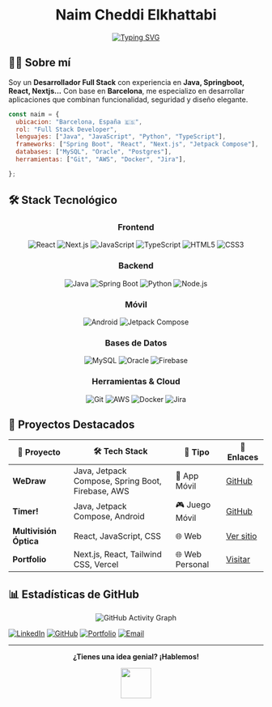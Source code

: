 <div align="center">
<h1>Naim Cheddi Elkhattabi
</h1>
</div>

<div align="center">
  
  [![Typing SVG](https://readme-typing-svg.herokuapp.com?font=Fira+Code&size=22&duration=3000&pause=1000&color=6366F1&center=true&vCenter=true&width=600&lines=Full+Stack+Developer+%F0%9F%9A%80;De+Barcelona+con+amor+%E2%9D%A4%EF%B8%8F;Java+%7C+React+%7C+Spring+Boot;Creando+experiencias+digitales+%E2%9C%A8)](https://git.io/typing-svg)
  

  
</div>

## 🧑‍💻 Sobre mí

Soy un **Desarrollador Full Stack** con experiencia en **Java, Springboot, React, Nextjs...** Con base en **Barcelona**, me especializo en desarrollar aplicaciones que combinan funcionalidad, seguridad y diseño elegante.



```javascript
const naim = {
  ubicacion: "Barcelona, España 🇪🇸",
  rol: "Full Stack Developer",
  lenguajes: ["Java", "JavaScript", "Python", "TypeScript"],
  frameworks: ["Spring Boot", "React", "Next.js", "Jetpack Compose"],
  databases: ["MySQL", "Oracle", "Postgres"],
  herramientas: ["Git", "AWS", "Docker", "Jira"],

};
```

## 🛠️ Stack Tecnológico

<div align="center">

### Frontend
![React](https://img.shields.io/badge/React-20232A?style=for-the-badge&logo=react&logoColor=61DAFB)
![Next.js](https://img.shields.io/badge/Next.js-000000?style=for-the-badge&logo=next.js&logoColor=white)
![JavaScript](https://img.shields.io/badge/JavaScript-323330?style=for-the-badge&logo=javascript&logoColor=F7DF1E)
![TypeScript](https://img.shields.io/badge/TypeScript-007ACC?style=for-the-badge&logo=typescript&logoColor=white)
![HTML5](https://img.shields.io/badge/HTML5-E34F26?style=for-the-badge&logo=html5&logoColor=white)
![CSS3](https://img.shields.io/badge/CSS3-1572B6?style=for-the-badge&logo=css3&logoColor=white)

### Backend
![Java](https://img.shields.io/badge/Java-ED8B00?style=for-the-badge&logo=openjdk&logoColor=white)
![Spring Boot](https://img.shields.io/badge/Spring_Boot-6DB33F?style=for-the-badge&logo=spring-boot&logoColor=white)
![Python](https://img.shields.io/badge/Python-3776AB?style=for-the-badge&logo=python&logoColor=white)
![Node.js](https://img.shields.io/badge/Node.js-43853D?style=for-the-badge&logo=node.js&logoColor=white)

### Móvil
![Android](https://img.shields.io/badge/Android-3DDC84?style=for-the-badge&logo=android&logoColor=white)
![Jetpack Compose](https://img.shields.io/badge/Jetpack%20Compose-4285F4?style=for-the-badge&logo=jetpack-compose&logoColor=white)

### Bases de Datos
![MySQL](https://img.shields.io/badge/MySQL-00000F?style=for-the-badge&logo=mysql&logoColor=white)
![Oracle](https://img.shields.io/badge/Oracle-F80000?style=for-the-badge&logo=oracle&logoColor=white)
![Firebase](https://img.shields.io/badge/Firebase-039BE5?style=for-the-badge&logo=Firebase&logoColor=white)

### Herramientas & Cloud
![Git](https://img.shields.io/badge/Git-F05032?style=for-the-badge&logo=git&logoColor=white)
![AWS](https://img.shields.io/badge/AWS-232F3E?style=for-the-badge&logo=amazon-aws&logoColor=white)
![Docker](https://img.shields.io/badge/Docker-2496ED?style=for-the-badge&logo=docker&logoColor=white)
![Jira](https://img.shields.io/badge/Jira-0052CC?style=for-the-badge&logo=jira&logoColor=white)

</div>

## 🚀 Proyectos Destacados

<div align="center">

| 🎨 **Proyecto** | 🛠️ **Tech Stack** | 📱 **Tipo** | 🔗 **Enlaces** |
|---|---|---|---|
| **WeDraw** | Java, Jetpack Compose, Spring Boot, Firebase, AWS | 📱 App Móvil | [GitHub](https://github.com/naim-cheddi/WeDraw) |
| **Timer!** | Java, Jetpack Compose, Android | 🎮 Juego Móvil | [GitHub](https://github.com/naim-cheddi/Timer) |
| **Multivisión Óptica** | React, JavaScript, CSS | 🌐 Web | [Ver sitio](#) |
| **Portfolio** | Next.js, React, Tailwind CSS, Vercel | 🌐 Web Personal | [Visitar](https://naimche.com/) |

</div>

## 📊 Estadísticas de GitHub

<div align="center">

  <img src="https://github-readme-activity-graph.vercel.app/graph?username=naimche&theme=tokyo-night&hide_border=true" alt="GitHub Activity Graph"/>

  
</div>


<div >
  
  [![LinkedIn](https://img.shields.io/badge/LinkedIn-0077B5?style=for-the-badge&logo=linkedin&logoColor=white)](https://www.linkedin.com/in/naimche)
  [![GitHub](https://img.shields.io/badge/GitHub-100000?style=for-the-badge&logo=github&logoColor=white)](https://github.com/naimche)
  [![Portfolio](https://img.shields.io/badge/Portfolio-FF5722?style=for-the-badge&logo=google-chrome&logoColor=white)](https://naimche.com/)
  [![Email](https://img.shields.io/badge/Email-D14836?style=for-the-badge&logo=gmail&logoColor=white)](mailto:naimcpers@gmail.com)
  
  
</div>


---

<div align="center">
    
  **¿Tienes una idea genial? ¡Hablemos!** 
  
  <img src="https://media.giphy.com/media/LnQjpWaON8nhr21vNW/giphy.gif" width="60"> 
  
</div>